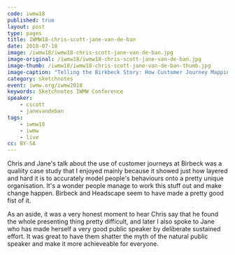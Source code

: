 ```yaml
---
code: iwmw18
published: true
layout: post
type: pages
title: IWMW18-chris-scott-jane-van-de-ban
date: 2018-07-18
image: /iwmw18/iwmw18-chris-scott-jane-van-de-ban.jpg
image-original: /iwmw18/iwmw18-chris-scott-jane-van-de-ban.jpg
image-thumb: /iwmw18/iwmw18-chris-scott-jane-van-de-ban-thumb.jpg
image-caption: "Telling the Birkbeck Story: How Customer Journey Mapping Helped Us Develop Our New Approach To Web"
category: sketchnotes
event: iwmw.org/iwmw2018
keywords: Sketchnotes IWMW Conference
speaker:
    - cscott
    - janevandeban
tags:
    - iwmw18
    - iwmw
    - live
cc: BY-SA
---
```


Chris and Jane's talk about the use of customer journeys at Birbeck was a qualiity case study that I enjoyed mainly because it showed just how layered and hard it is to accurately model people's behaviours onto a pretty unique organisation. It's a wonder people manage to work this stuff out and make change happen. Birbeck and Headscape seem to have made a pretty good fist of it.

As an aside, it was a very honest moment to hear Chris say that he found the whole presenting thing pretty difficult, and later I also spoke to Jane who has made herself a very good public speaker by deliberate sustained effort. It was great to have them shatter the myth of the natural public speaker and make it more achieveable for everyone.